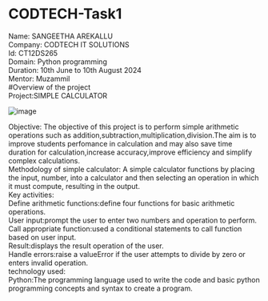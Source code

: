 # CODTECH-Task1
Name:
 SANGEETHA AREKALLU  
Company:
CODTECH IT SOLUTIONS   
Id:
CT12DS265  
Domain:
Python programming  
Duration:
10th June to 10th August 2024   
Mentor:
Muzammil  
#Overview of the project  
Project:SIMPLE CALCULATOR 

![image](https://github.com/sangeethaarekallu/CODTECH-Task1/assets/172568858/82ec6203-f5c6-4b6b-84ed-d506f6d0058c)


Objective:
The objective of this project is to perform simple arithmetic operations such as addition,subtraction,multiplication,division.The aim is to improve students perfomance in calculation and may also save time duration for calculation,increase accuracy,improve efficiency and simplify complex calculations.  
Methodology of simple calculator:
A simple calculator functions by placing the input, number, into a calculator and then selecting an operation in which it must compute, resulting in the output.  
Key activities:  
Define arithmetic functions:define four functions for basic arithmetic operations.   
User input:prompt the user to enter two numbers and operation to perform.   
Call appropriate function:used a conditional statements to call function based on user input.    
Result:displays the result operation of the user.   
Handle errors:raise a valueError if the user attempts to divide by zero or enters invalid operation.   
technology used:   
Python:The programming language used to write the code and basic python programming concepts and syntax to create a program.
